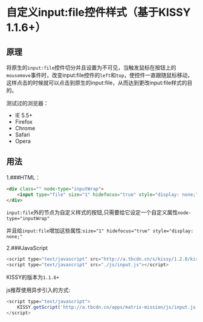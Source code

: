 自定义input:file控件样式（基于KISSY 1.1.6+）
=========

原理
----

将原生的`input:file`控件切分并且设置为不可见，当触发鼠标在按钮上的`mousemove`事件时，改变input:file控件的`left`和`top`，使控件一直跟随鼠标移动，这样点击的时候就可以点击到原生的input:file，从而达到更改input:file样式的目的。

测试过的浏览器：

- IE 5.5+ 
- Firefox
- Chrome
- Safari
- Opera

用法
-----

1.###HTML：
```html
<div class="" node-type="inputWrap">
    <input type="file" size="1" hidefocus="true" style="display: none;">
</div>
```

`input:file`外的节点为自定义样式的按钮,只需要给它设定一个自定义属性`node-type="inputWrap"`

并且给`input:file`增加这些属性:`size="1" hidefocus="true" style="display: none;"`

2.###JavaScript
```js
<script type="text/javascript" src="http://a.tbcdn.cn/s/kissy/1.2.0/kissy-min.js"></script>
<script type="text/javascript" src="./js/input.js"></script>

```

KISSY的版本为`1.1.6+`

js推荐使用异步引入的方式:

```js
<script type="text/javascript">
    KISSY.getScript('http://a.tbcdn.cn/apps/matrix-mission/js/input.js');
</script>
```

